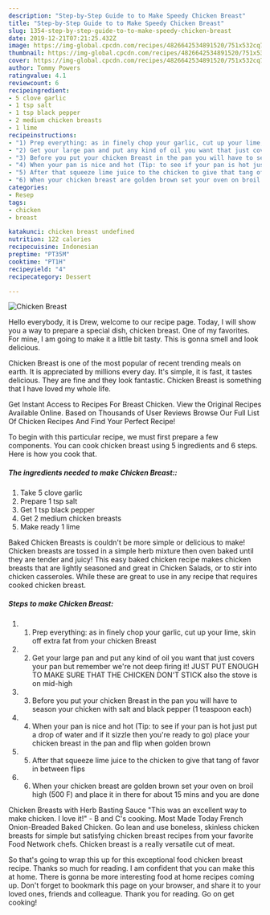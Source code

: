 ```yaml
---
description: "Step-by-Step Guide to to Make Speedy Chicken Breast"
title: "Step-by-Step Guide to to Make Speedy Chicken Breast"
slug: 1354-step-by-step-guide-to-to-make-speedy-chicken-breast
date: 2019-12-21T07:21:25.432Z
image: https://img-global.cpcdn.com/recipes/4826642534891520/751x532cq70/chicken-breast-recipe-main-photo.jpg
thumbnail: https://img-global.cpcdn.com/recipes/4826642534891520/751x532cq70/chicken-breast-recipe-main-photo.jpg
cover: https://img-global.cpcdn.com/recipes/4826642534891520/751x532cq70/chicken-breast-recipe-main-photo.jpg
author: Tommy Powers
ratingvalue: 4.1
reviewcount: 6
recipeingredient:
- 5 clove garlic
- 1 tsp salt
- 1 tsp black pepper
- 2 medium chicken breasts
- 1 lime
recipeinstructions:
- "1) Prep everything: as in finely chop your garlic, cut up your lime, skin off extra fat from your chicken Breast"
- "2) Get your large pan and put any kind of oil you want that just covers your pan but remember we&#39;re not deep firing it! JUST PUT ENOUGH TO MAKE SURE THAT THE CHICKEN DON&#39;T STICK also the stove is on mid-high"
- "3) Before you put your chicken Breast in the pan you will have to season your chicken with salt and black pepper (1 teaspoon each)"
- "4) When your pan is nice and hot (Tip: to see if your pan is hot just put a drop of water and if it sizzle then you&#39;re ready to go) place your chicken breast in the pan and flip when golden brown"
- "5) After that squeeze lime juice to the chicken to give that tang of favor in between flips"
- "6) When your chicken breast are golden brown set your oven on broil high (500 F) and place it in there for about 15 mins and you are done"
categories:
- Resep
tags:
- chicken
- breast

katakunci: chicken breast undefined
nutrition: 122 calories
recipecuisine: Indonesian
preptime: "PT35M"
cooktime: "PT1H"
recipeyield: "4"
recipecategory: Dessert

---
```



![Chicken Breast](https://img-global.cpcdn.com/recipes/4826642534891520/751x532cq70/chicken-breast-recipe-main-photo.jpg)

Hello everybody, it is Drew, welcome to our recipe page. Today, I will show you a way to prepare a special dish, chicken breast. One of my favorites. For mine, I am going to make it a little bit tasty. This is gonna smell and look delicious.

Chicken Breast is one of the most popular of recent trending meals on earth. It is appreciated by millions every day. It's simple, it is fast, it tastes delicious. They are fine and they look fantastic. Chicken Breast is something that I have loved my whole life.

Get Instant Access to Recipes For Breast Chicken. View the Original Recipes Available Online. Based on Thousands of User Reviews Browse Our Full List Of Chicken Recipes And Find Your Perfect Recipe!


To begin with this particular recipe, we must first prepare a few components. You can cook chicken breast using 5 ingredients and 6 steps. Here is how you cook that.

##### The ingredients needed to make Chicken Breast::

1. Take 5 clove garlic
1. Prepare 1 tsp salt
1. Get 1 tsp black pepper
1. Get 2 medium chicken breasts
1. Make ready 1 lime


Baked Chicken Breasts is couldn&#39;t be more simple or delicious to make! Chicken breasts are tossed in a simple herb mixture then oven baked until they are tender and juicy! This easy baked chicken recipe makes chicken breasts that are lightly seasoned and great in Chicken Salads, or to stir into chicken casseroles. While these are great to use in any recipe that requires cooked chicken breast. 

##### Steps to make Chicken Breast:

1. 1) Prep everything: as in finely chop your garlic, cut up your lime, skin off extra fat from your chicken Breast
1. 2) Get your large pan and put any kind of oil you want that just covers your pan but remember we&#39;re not deep firing it! JUST PUT ENOUGH TO MAKE SURE THAT THE CHICKEN DON&#39;T STICK also the stove is on mid-high
1. 3) Before you put your chicken Breast in the pan you will have to season your chicken with salt and black pepper (1 teaspoon each)
1. 4) When your pan is nice and hot (Tip: to see if your pan is hot just put a drop of water and if it sizzle then you&#39;re ready to go) place your chicken breast in the pan and flip when golden brown
1. 5) After that squeeze lime juice to the chicken to give that tang of favor in between flips
1. 6) When your chicken breast are golden brown set your oven on broil high (500 F) and place it in there for about 15 mins and you are done


Chicken Breasts with Herb Basting Sauce &#34;This was an excellent way to make chicken. I love it!&#34; - B and C&#39;s cooking. Most Made Today French Onion-Breaded Baked Chicken. Go lean and use boneless, skinless chicken breasts for simple but satisfying chicken breast recipes from your favorite Food Network chefs. Chicken breast is a really versatile cut of meat. 

So that's going to wrap this up for this exceptional food chicken breast recipe. Thanks so much for reading. I am confident that you can make this at home. There is gonna be more interesting food at home recipes coming up. Don't forget to bookmark this page on your browser, and share it to your loved ones, friends and colleague. Thank you for reading. Go on get cooking!
